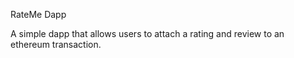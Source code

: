 RateMe Dapp

A simple dapp that allows users to attach a rating and review to an ethereum transaction.

